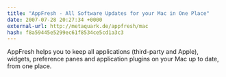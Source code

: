```yaml
---
title: "AppFresh - All Software Updates for your Mac in One Place"
date: 2007-07-28 20:27:34 +0000
external-url: http://metaquark.de/appfresh/mac
hash: f8a59445e5299ec61f8534ce5cd1a3c3
---
```


AppFresh helps you to keep all applications (third-party and Apple), widgets, preference panes and application plugins on your Mac up to date, from one place.
